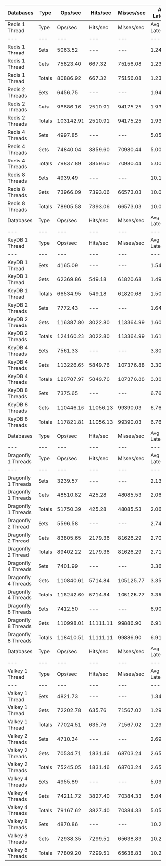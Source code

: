| Databases | Type | Ops/sec | Hits/sec | Misses/sec | Avg Latency | p50 Latency | p99 Latency | p99.9 Latency | KB/sec |
| --- | --- | --- | --- | --- | --- | --- | --- | --- | --- |
| Redis 1 Thread | Type | Ops/sec | Hits/sec | Misses/sec | Avg Latency | p50 Latency | p99 Latency | p99.9 Latency | KB/sec |
| --- | --- | --- | --- | --- | --- | --- | --- | --- | --- |
Redis 1 Thread | Sets | 5063.52 | --- | --- | 1.24013 | 1.21500 | 2.27100 | 5.75900 | 2768.32 |
Redis 1 Thread | Gets | 75823.40 | 667.32 | 75156.08 | 1.23594 | 1.21500 | 2.27100 | 5.02300 | 3285.70 |
Redis 1 Thread | Totals | 80886.92 | 667.32 | 75156.08 | 1.23620 | 1.21500 | 2.27100 | 5.11900 | 6054.02 |
Redis 2 Threads | Sets | 6456.75 | --- | --- | 1.94557 | 1.91100 | 3.45500 | 8.76700 | 3530.03 |
Redis 2 Threads | Gets | 96686.16 | 2510.91 | 94175.25 | 1.93821 | 1.91100 | 3.37500 | 9.66300 | 5024.64 |
Redis 2 Threads | Totals | 103142.91 | 2510.91 | 94175.25 | 1.93867 | 1.91100 | 3.37500 | 9.59900 | 8554.67 |
Redis 4 Threads | Sets | 4997.85 | --- | --- | 5.05924 | 5.02300 | 8.89500 | 17.40700 | 2732.43 |
Redis 4 Threads | Gets | 74840.04 | 3859.60 | 70980.44 | 5.00323 | 4.95900 | 8.57500 | 16.51100 | 4852.97 |
Redis 4 Threads | Totals | 79837.89 | 3859.60 | 70980.44 | 5.00674 | 4.95900 | 8.57500 | 16.51100 | 7585.40 |
Redis 8 Threads | Sets | 4939.49 | --- | --- | 10.13136 | 9.98300 | 20.99100 | 44.54300 | 2700.52 |
Redis 8 Threads | Gets | 73966.09 | 7393.06 | 66573.03 | 10.09211 | 9.91900 | 21.37500 | 44.28700 | 6596.04 |
Redis 8 Threads | Totals | 78905.58 | 7393.06 | 66573.03 | 10.09456 | 9.91900 | 21.37500 | 44.28700 | 9296.56 |
| Databases | Type | Ops/sec | Hits/sec | Misses/sec | Avg Latency | p50 Latency | p99 Latency | p99.9 Latency | KB/sec |
| --- | --- | --- | --- | --- | --- | --- | --- | --- | --- |
| KeyDB 1 Thread | Type | Ops/sec | Hits/sec | Misses/sec | Avg Latency | p50 Latency | p99 Latency | p99.9 Latency | KB/sec |
| --- | --- | --- | --- | --- | --- | --- | --- | --- | --- |
KeyDB 1 Thread | Sets | 4165.09 | --- | --- | 1.54437 | 1.49500 | 2.54300 | 10.55900 | 2277.13 |
KeyDB 1 Thread | Gets | 62369.86 | 549.18 | 61820.68 | 1.49997 | 1.47900 | 2.31900 | 5.98300 | 2702.84 |
KeyDB 1 Thread | Totals | 66534.95 | 549.18 | 61820.68 | 1.50275 | 1.47900 | 2.31900 | 6.33500 | 4979.97 |
KeyDB 2 Threads | Sets | 7772.43 | --- | --- | 1.64180 | 1.49500 | 4.31900 | 11.51900 | 4249.34 |
KeyDB 2 Threads | Gets | 116387.80 | 3022.80 | 113364.99 | 1.60934 | 1.48700 | 3.72700 | 9.72700 | 6048.63 |
KeyDB 2 Threads | Totals | 124160.23 | 3022.80 | 113364.99 | 1.61137 | 1.48700 | 3.74300 | 9.98300 | 10297.97 |
KeyDB 4 Threads | Sets | 7561.33 | --- | --- | 3.30554 | 3.19900 | 7.58300 | 15.87100 | 4133.94 |
KeyDB 4 Threads | Gets | 113226.65 | 5849.76 | 107376.88 | 3.30383 | 3.19900 | 7.51900 | 15.74300 | 7347.41 |
KeyDB 4 Threads | Totals | 120787.97 | 5849.76 | 107376.88 | 3.30394 | 3.19900 | 7.51900 | 15.80700 | 11481.35 |
KeyDB 8 Threads | Sets | 7375.65 | --- | --- | 6.76938 | 6.39900 | 17.27900 | 49.66300 | 4032.42 |
KeyDB 8 Threads | Gets | 110446.16 | 11056.13 | 99390.03 | 6.76982 | 6.39900 | 16.89500 | 49.15100 | 9857.67 |
KeyDB 8 Threads | Totals | 117821.81 | 11056.13 | 99390.03 | 6.76979 | 6.39900 | 16.89500 | 49.15100 | 13890.09 |
| Databases | Type | Ops/sec | Hits/sec | Misses/sec | Avg Latency | p50 Latency | p99 Latency | p99.9 Latency | KB/sec |
| --- | --- | --- | --- | --- | --- | --- | --- | --- | --- |
| Dragonfly 1 Threads | Type | Ops/sec | Hits/sec | Misses/sec | Avg Latency | p50 Latency | p99 Latency | p99.9 Latency | KB/sec |
| --- | --- | --- | --- | --- | --- | --- | --- | --- | --- |
Dragonfly 1 Threads | Sets | 3239.57 | --- | --- | 2.13082 | 1.83900 | 4.60700 | 21.75900 | 1771.14 |
Dragonfly 1 Threads | Gets | 48510.82 | 425.28 | 48085.53 | 2.06378 | 1.82300 | 4.51100 | 8.19100 | 2101.31 |
Dragonfly 1 Threads | Totals | 51750.39 | 425.28 | 48085.53 | 2.06798 | 1.82300 | 4.51100 | 8.57500 | 3872.45 |
Dragonfly 2 Thread | Sets | 5596.58 | --- | --- | 2.74698 | 2.65500 | 7.83900 | 17.40700 | 3059.76 |
Dragonfly 2 Thread | Gets | 83805.65 | 2179.36 | 81626.29 | 2.70952 | 2.65500 | 7.39100 | 14.01500 | 4356.74 |
Dragonfly 2 Thread | Totals | 89402.22 | 2179.36 | 81626.29 | 2.71187 | 2.65500 | 7.42300 | 14.39900 | 7416.50 |
Dragonfly 4 Threads | Sets | 7401.99 | --- | --- | 3.36936 | 3.48700 | 8.15900 | 17.40700 | 4046.82 |
Dragonfly 4 Threads | Gets | 110840.61 | 5714.84 | 105125.77 | 3.35825 | 3.48700 | 8.09500 | 17.66300 | 7186.72 |
Dragonfly 4 Threads | Totals | 118242.60 | 5714.84 | 105125.77 | 3.35895 | 3.48700 | 8.09500 | 17.66300 | 11233.54 |
Dragonfly 8 Threads | Sets | 7412.50 | --- | --- | 6.90681 | 6.49500 | 21.37500 | 59.39100 | 4052.56 |
Dragonfly 8 Threads | Gets | 110998.01 | 11111.11 | 99886.90 | 6.91801 | 6.49500 | 21.63100 | 59.13500 | 9906.79 |
Dragonfly 8 Threads | Totals | 118410.51 | 11111.11 | 99886.90 | 6.91730 | 6.49500 | 21.63100 | 59.13500 | 13959.35 |
| Databases | Type | Ops/sec | Hits/sec | Misses/sec | Avg Latency | p50 Latency | p99 Latency | p99.9 Latency | KB/sec |
| --- | --- | --- | --- | --- | --- | --- | --- | --- | --- |
| Valkey 1 Thread | Type | Ops/sec | Hits/sec | Misses/sec | Avg Latency | p50 Latency | p99 Latency | p99.9 Latency | KB/sec |
| --- | --- | --- | --- | --- | --- | --- | --- | --- | --- |
Valkey 1 Thread | Sets | 4821.73 | --- | --- | 1.34401 | 1.23900 | 2.20700 | 15.35900 | 2636.13 |
Valkey 1 Thread | Gets | 72202.78 | 635.76 | 71567.02 | 1.29516 | 1.23100 | 2.12700 | 4.86300 | 3128.96 |
Valkey 1 Thread | Totals | 77024.51 | 635.76 | 71567.02 | 1.29822 | 1.23100 | 2.12700 | 5.47100 | 5765.09 |
Valkey 2 Threads | Sets | 4710.34 | --- | --- | 2.69676 | 2.51100 | 6.52700 | 14.52700 | 2575.24 |
Valkey 2 Threads | Gets | 70534.71 | 1831.46 | 68703.24 | 2.65553 | 2.49500 | 6.20700 | 11.83900 | 3665.43 |
Valkey 2 Threads | Totals | 75245.05 | 1831.46 | 68703.24 | 2.65811 | 2.49500 | 6.23900 | 12.22300 | 6240.67 |
Valkey 4 Threads | Sets | 4955.89 | --- | --- | 5.09879 | 5.05500 | 7.71100 | 18.68700 | 2709.49 |
Valkey 4 Threads | Gets | 74211.72 | 3827.40 | 70384.33 | 5.04935 | 5.02300 | 7.26300 | 18.43100 | 4812.32 |
Valkey 4 Threads | Totals | 79167.62 | 3827.40 | 70384.33 | 5.05245 | 5.02300 | 7.32700 | 18.43100 | 7521.81 |
Valkey 8 Threads | Sets | 4870.86 | --- | --- | 10.23837 | 9.98300 | 20.73500 | 45.82300 | 2663.00 |
Valkey 8 Threads | Gets | 72938.35 | 7299.51 | 65638.83 | 10.26100 | 9.98300 | 24.95900 | 47.35900 | 6509.01 |
Valkey 8 Threads | Totals | 77809.20 | 7299.51 | 65638.83 | 10.25958 | 9.98300 | 24.83100 | 47.35900 | 9172.01 |
